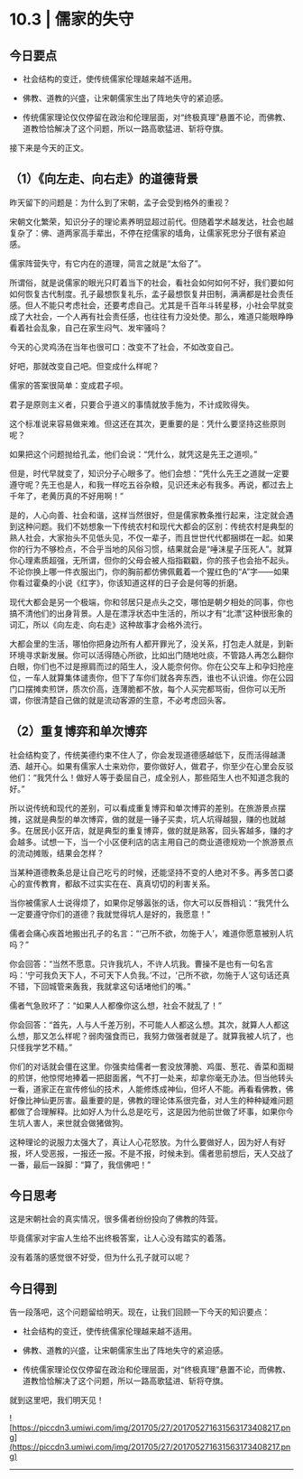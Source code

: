 # 10.3 | 儒家的失守

## 今日要点

* 社会结构的变迁，使传统儒家伦理越来越不适用。

* 佛教、道教的兴盛，让宋朝儒家生出了阵地失守的紧迫感。

* 传统儒家理论仅仅停留在政治和伦理层面，对“终极真理”悬置不论，而佛教、道教恰恰解决了这个问题，所以一路高歌猛进、斩将夺旗。

接下来是今天的正文。

## （1）《向左走、向右走》的道德背景

昨天留下的问题是：为什么到了宋朝，孟子会受到格外的重视？

宋朝文化繁荣，知识分子的理论素养明显超过前代。但随着学术越发达，社会也越复杂了：佛、道两家高手辈出，不停在挖儒家的墙角，让儒家死忠分子很有紧迫感。

儒家阵营失守，有它内在的道理，简言之就是“太俗了”。

所谓俗，就是说儒家的眼光只盯着当下的社会，看社会如何如何不好，我们要如何如何恢复古代制度。孔子最想恢复礼乐，孟子最想恢复井田制，满满都是社会责任感。但人不能只考虑社会，还要考虑自己。尤其是千百年斗转星移，小社会早就变成了大社会，一个人再有社会责任感，也往往有力没处使。那么，难道只能眼睁睁看着社会乱象，自己在家生闷气、发牢骚吗？

今天的心灵鸡汤在当年也很可口：改变不了社会，不如改变自己。

好吧，那就改变自己吧。但变成什么样呢？

儒家的答案很简单：变成君子呗。

君子是原则主义者，只要合乎道义的事情就放手施为，不计成败得失。

这个标准说来容易做来难。但这还在其次，更重要的是：凭什么要坚持这些原则呢？

如果把这个问题抛给孔孟，他们会说：“凭什么，就凭这是先王之道呗。”

但是，时代早就变了，知识分子心眼多了。他们会想：“凭什么先王之道就一定要遵守呢？先王也是人，和我一样吃五谷杂粮，见识还未必有我多。再说，都过去上千年了，老黄历真的不好用啊！”

是的，人心向善、社会和谐，这样当然很好，但是儒家教条推行起来，注定就会遇到这种问题。我们不妨想象一下传统农村和现代大都会的区别：传统农村是典型的熟人社会，大家抬头不见低头见，不仅一辈子，而且世世代代都捆绑在一起。如果你的行为不够检点，不合乎当地的风俗习惯，结果就会是“唾沫星子压死人”。就算你心理素质超强，无所谓，但你的父母会被人指指戳戳，你的孩子也会抬不起头。不论你换上哪一件衣服出门，你的胸前都仿佛佩戴着一个猩红色的“A”字——如果你看过霍桑的小说《红字》，你该知道这样的日子会是何等的折磨。

现代大都会是另一个极端，你和邻居只是点头之交，哪怕是朝夕相处的同事，你也搞不清他们的出身背景。人是在漂浮状态中生活的，所以才有“北漂”这种很形象的词汇，所以《向左走、向右走》这种故事才会格外流行。

大都会里的生活，哪怕你把身边所有人都开罪光了，没关系，打包走人就是，到新环境寻求新发展。你可以活得随心所欲，比如出门随地吐痰，不管路人再怎么翻你白眼，你们也不过是擦肩而过的陌生人，没人能奈何你。你在公交车上和孕妇抢座位，一车人就算集体谴责你，但下了车你们就各奔东西，谁也不认识谁。你在公园门口摆摊卖煎饼，质次价高，连薄脆都不放，每个人买完都骂街，但你可以无所谓，你很清楚自己做的就是流动客源的生意，不必考虑回头客。

## （2）重复博弈和单次博弈

社会结构变了，传统美德约束不住人了，你会发现道德感越低下，反而活得越潇洒、越开心。如果有儒家人士来劝你，要你做好人，做君子，你至少在心里会反驳他们：“我凭什么！做好人等于委屈自己，成全别人，那些陌生人也不知道念我的好。”

所以说传统和现代的差别，可以看成重复博弈和单次博弈的差别。在旅游景点摆摊，这就是典型的单次博弈，做的就是一锤子买卖，坑人坑得越狠，赚的也就越多。在居民小区开店，就是典型的重复博弈，做的就是熟客，回头客越多，赚的才会越多。试想一下，当一个小区便利店的店主用自己的商业道德规劝一个旅游景点的流动摊贩，结果会怎样？

当某种道德教条总是让自己吃亏的时候，还能坚持不变的人绝对不多。再多苦口婆心的宣传教育，都敌不过实实在在、真真切切的利害关系。

当你被儒家人士说得烦了，如果你足够嚣张的话，你大可以反唇相讥：“我凭什么一定要遵守你们的道德？我就觉得坑人是好的，我愿意！”

儒者会痛心疾首地搬出孔子的名言：“‘己所不欲，勿施于人’，难道你愿意被别人坑吗？”

你会回答：“当然不愿意。只许我坑人，不许人坑我。曹操不是也有一句名言吗：‘宁可我负天下人，不可天下人负我。’不过，‘己所不欲，勿施于人’这句话还真不错，下回城管来轰我，我就拿这句话堵他们的嘴。”

儒者气急败坏了：“如果人人都像你这么想，社会不就乱了！”

你会回答：“首先，人与人千差万别，不可能人人都这么想。其次，就算人人都这么想，那又怎么样呢？弱肉强食而已，我努力做强者就是了。就算我被人坑了，也只怪我学艺不精。”

你们的对话就会僵在这里。你强卖给儒者一套没放薄脆、鸡蛋、葱花、香菜和面糊的煎饼，他惊愕地捧着一把甜面酱，气不打一处来，却拿你毫无办法。但当他转头一看，道家正在宣传修仙的技术，人能修炼成神仙，但坏人不能。再看看佛教，佛好像比神仙更厉害。最重要的是，佛教的理论体系很完备，对人生的种种疑难问题都做了合理解释。比如好人为什么总是吃亏，这是因为他前世做了坏事，如果你今生坑人害人，来世就会做猪做狗。

这种理论的说服力太强大了，真让人心花怒放。为什么要做好人，因为好人有好报，坏人受恶报，一报还一报。不是不报，时候未到。儒者思前想后，天人交战了一番，最后一跺脚：“算了，我信佛吧！”

## 今日思考

这是宋朝社会的真实情况，很多儒者纷纷投向了佛教的阵营。

毕竟儒家对宇宙人生给不出终极答案，让人心没有踏实的着落。

没有着落的感觉很不好受，但为什么孔子就可以呢？

## 今日得到

告一段落吧，这个问题留给明天。现在，让我们回顾一下今天的知识要点：

* 社会结构的变迁，使传统儒家伦理越来越不适用。

* 佛教、道教的兴盛，让宋朝儒家生出了阵地失守的紧迫感。

* 传统儒家理论仅仅停留在政治和伦理层面，对“终极真理”悬置不论，而佛教、道教恰恰解决了这个问题，所以一路高歌猛进、斩将夺旗。

就到这里吧，我们明天见！

![https://piccdn3.umiwi.com/img/201705/27/201705271631563173408217.png](https://piccdn3.umiwi.com/img/201705/27/201705271631563173408217.png)

---
